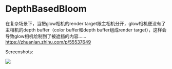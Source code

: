 # DepthBasedBloom
在复杂场景下，当把glow相机的render target跟主相机分开，glow相机便没有了主相机的depth buffer（color buffer和depth buffer组成render target），这样会导致glow相机绘制到了被遮挡的内容......
https://zhuanlan.zhihu.com/p/55537649

Screenshots:

![](https://raw.githubusercontent.com/chenyong2github/DepthBasedBloom/master/Screenshots/5.jpg)
